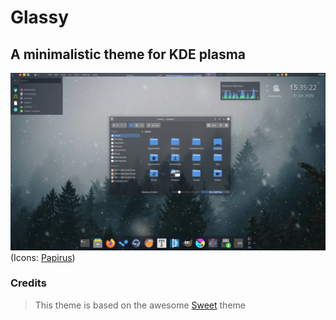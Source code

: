 # Glassy
## A minimalistic theme for KDE plasma 

![Glassy preview](preview/preview.png)
  (Icons: [Papirus](https://github.com/PapirusDevelopmentTeam/papirus-icon-theme))

### Credits
> This theme is based on the awesome [Sweet](https://store.kde.org/p/1294174) theme


